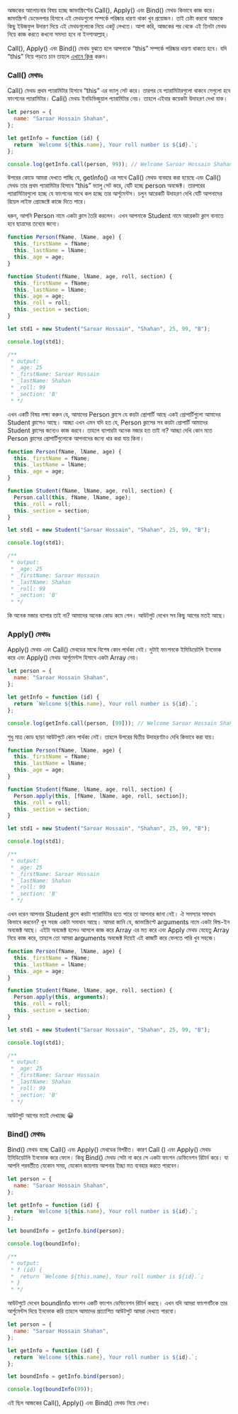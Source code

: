 আজকের আলোচনার বিষয় হচ্ছে জাভাস্ক্রিপ্টের Call(), Apply() এবং Bind() মেথড কিভাবে কাজ করে। জাভাস্ক্রিপ্ট ডেভেলপার হিসাবে এই মেথডগুলো সম্পর্কে পরিষ্কার ধারণা থাকা খুব প্রয়োজন। তাই চেষ্টা করবো আজকে কিছু ইউজফুল উদারণ দিয়ে এই মেথডগুলোকে নিয়ে একটু লেখতে। আশা করি, আজকের পর থেকে এই তিনটা মেথড নিয়ে কাজ করতে কখনো সমস্যা হবে না ইনশাআল্লাহ্‌।

Call(), Apply() এবং Bind() মেথড বুঝতে হলে আপনাকে “this” সম্পর্কে পরিষ্কার ধারণা থাকতে হবে। যদি “this” নিয়ে পড়তে চান তাহলে [এখানে ক্লিক](../../basic/7.%20this-keyword) করুন।

### Call() মেথডঃ

Call() মেথড প্রথম প্যারামিটার হিসাবে “this” এর ভ্যালু সেট করে। তারপর যে প্যারামিটারগুলো থাকবে সেগুলো হবে ফাংশনের প্যারামিটার। Call() মেথড ইনডিভিজুয়াল প্যারামিটার নেয়। তাহলে এইবার কয়েকটা উদাহরণ দেখা যাক।

```js
let person = {
  name: "Saroar Hossain Shahan",
};

let getInfo = function (id) {
  return `Welcome ${this.name}, Your roll number is ${id}.`;
};

console.log(getInfo.call(person, 99)); // Welcome Saroar Hossain Shahan, Your roll number is 99.
```

উপরের কোডে আমরা দেখতে পাচ্ছি যে, getInfo() এর সাথে Call() মেথড ব্যবহার করা হয়েছে এবং Call() মেথড তার প্রথম প্যারামিটার হিসাবে “this” ভ্যালু সেট করে, যেটি হচ্ছে person অবজেক্ট। তারপরের প্যারামিটারগুলো হচ্ছে যে ফাংশনের সাথে কল হচ্ছে তার আর্গুমেন্টস। চলুন আরেকটি উদাহরণ দেখি যেটি আপনাদের রিয়েল লাইফ প্রোজেক্টে কাজে দিতে পারে।

ধরুন, আপনি Person নামে একটা ক্লাস তৈরি করলেন। এখন আপনাকে Student নামে আরেকটা ক্লাস বানাতে হবে ছাত্রদের তথ্যের জন্যে।

```js
function Person(fName, lName, age) {
  this._firstName = fName;
  this._lastName = lName;
  this._age = age;
}

function Student(fName, lName, age, roll, section) {
  this._firstName = fName;
  this._lastName = lName;
  this._age = age;
  this._roll = roll;
  this._section = section;
}

let std1 = new Student("Saroar Hossain", "Shahan", 25, 99, "B");

console.log(std1);

/**
 * output:
 * _age: 25
 * _firstName: Saroar Hossain
 * _lastName: Shahan
 * _roll: 99
 * _section: 'B'
 * */
```

এখন একটি বিষয় লক্ষ্য করুন যে, আমাদের Person ক্লাসে যে কয়টা প্রোপার্টি আছে একই প্রোপার্টিগুলো আমাদের Student ক্লাসেও আছে। আচ্ছা এখন এমন যদি হত যে, Person ক্লাসের সব কয়টা প্রোপার্টি আমাদের Student ক্লাসের জন্যেও কাজ করবে। তাহলে ব্যাপারটা অনেক মজার হত তাই না? আচ্ছা দেখি কোন মতে Person ক্লাসের প্রোপার্টিগুলোকে আপনাদের জন্যে ধার করা যায় কিনা।

```js
function Person(fName, lName, age) {
  this._firstName = fName;
  this._lastName = lName;
  this._age = age;
}

function Student(fName, lName, age, roll, section) {
  Person.call(this, fName, lName, age);
  this._roll = roll;
  this._section = section;
}

let std1 = new Student("Saroar Hossain", "Shahan", 25, 99, "B");

console.log(std1);

/**
 * output:
 * _age: 25
 * _firstName: Saroar Hossain
 * _lastName: Shahan
 * _roll: 99
 * _section: 'B'
 * */
```

কি অনেক মজার ব্যাপার তাই না? আমাদের অনেক কোড কমে গেল। আউটপুট দেখেন সব কিছু আগের মতই আছে।

### Apply() মেথডঃ

Apply() মেথড এবং Call() মেথডের মাঝে বিশেষ কোন পার্থক্য নেই। দুটাই ফাংশনকে ইমিডিয়েটলি ইনভোক করে এবং Apply() মেথড আর্গুমেন্টস হিসাবে একটা Array নেয়।

```js
let person = {
  name: "Saroar Hossain Shahan",
};

let getInfo = function (id) {
  return `Welcome ${this.name}, Your roll number is ${id}.`;
};

console.log(getInfo.call(person, [99])); // Welcome Saroar Hossain Shahan, Your roll number is 99.
```

শুধু মাত্র কোড ছাড়া আউটপুটে কোন পার্থক্য নেই। তাহলে উপরের দ্বিতীয় উদাহরণটাও দেখি কিভাবে করা যায়।

```js
function Person(fName, lName, age) {
  this._firstName = fName;
  this._lastName = lName;
  this._age = age;
}

function Student(fName, lName, age, roll, section) {
  Person.apply(this, [fName, lName, age, roll, section]);
  this._roll = roll;
  this._section = section;
}

let std1 = new Student("Saroar Hossain", "Shahan", 25, 99, "B");

console.log(std1);

/**
 * output:
 * _age: 25
 * _firstName: Saroar Hossain
 * _lastName: Shahan
 * _roll: 99
 * _section: 'B'
 * */
```

এখন ধরেন আপনার Student ক্লসে কয়টা প্যারামিটার হতে পারে তা আপনার জানা নেই। ঐ সমস্যার সমাধান কিভাবে করবেন? খুব সহজ একটা সমাধান আছে। আমরা জানি যে, জাভাস্ক্রিপ্টে arguments নামে একটা বিল্ড-ইন অবজেক্ট আছে। এইটা অবজেক্ট হলেও আসলে কাজ করে Array এর মত করে এবং Apply মেথড যেহেতু Array নিয়ে কাজ করে, তাহলে তো আমরা arguments অবজেক্ট দিয়েই এই কাজটি করে ফেলতে পারি খুব সহজে।

```js
function Person(fName, lName, age) {
  this._firstName = fName;
  this._lastName = lName;
  this._age = age;
}

function Student(fName, lName, age, roll, section) {
  Person.apply(this, arguments);
  this._roll = roll;
  this._section = section;
}

let std1 = new Student("Saroar Hossain", "Shahan", 25, 99, "B");

console.log(std1);

/**
 * output:
 * _age: 25
 * _firstName: Saroar Hossain
 * _lastName: Shahan
 * _roll: 99
 * _section: 'B'
 * */
```

আউটপুট আগের মতই দেখাচ্ছে 😀

### Bind() মেথডঃ

Bind() মেথড হচ্ছে Call() এবং Apply() মেথডের বিপরীত। কারণ Call () এবং Apply() মেথড ইমিডিয়েটলি ইনভোক করে ফেলে। কিন্তু Bind() মেথড সেটা না করে সে একটা ফাংশন ডেফিনেশন রিটার্ন করে। যা আপনি পরবর্তীতে যেকোন সময়, যেকোন জায়গায় আপনার ইচ্ছা মত ব্যবহার করতে পারবেন।

```js
let person = {
  name: "Saroar Hossain Shahan",
};

let getInfo = function (id) {
  return `Welcome ${this.name}, Your roll number is ${id}.`;
};

let boundInfo = getInfo.bind(person);

console.log(boundInfo);

/**
 * output:
 * f (id) {
 *  return `Welcome ${this.name}, Your roll number is ${id}.`;
 * }
 * */
```

আউটপুটে দেখেন boundInfo ফাংশন একটি ফাংশন ডেফিনেশন রিটার্ন করছে। এখন যদি আমরা ফাংশনটিকে তার আর্গুমেন্টস দিয়ে ইনভোক করি তাহলে আমাদের প্রত্যাশিত আউটপুট আমরা দেখতে পারবো।

```js
let person = {
  name: "Saroar Hossain Shahan",
};

let getInfo = function (id) {
  return `Welcome ${this.name}, Your roll number is ${id}.`;
};

let boundInfo = getInfo.bind(person);

console.log(boundInfo(99));
```

এই ছিল আজকের Call(), Apply() এবং Bind() মেথড নিয়ে লেখা।
